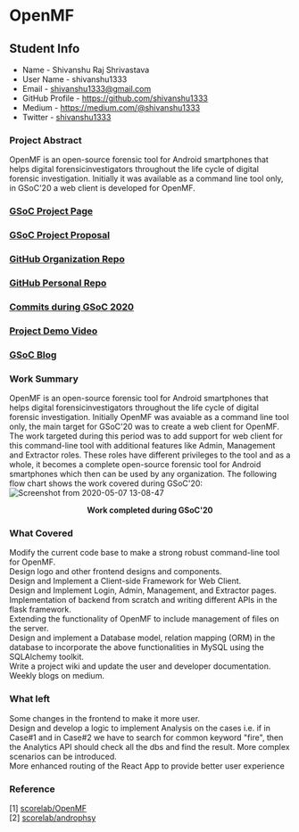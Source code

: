 # OpenMF

## Student Info

* Name - Shivanshu Raj Shrivastava
* User Name - shivanshu1333
* Email - shivanshu1333@gmail.com
* GitHub Profile - https://github.com/shivanshu1333
* Medium - https://medium.com/@shivanshu1333
* Twitter - [shivanshu1333](https://twitter.com/shivanshu1333)

### Project Abstract
OpenMF is an open-source forensic tool for Android smartphones that helps digital forensicinvestigators throughout the life cycle of digital forensic investigation. Initially it was available as a command line tool only, in GSoC'20 a web client is developed for OpenMF.

### [GSoC Project Page](https://summerofcode.withgoogle.com/projects/#4729095495090176)

### [GSoC Project Proposal](https://github.com/shivanshu1333/My-GSoC-Proposals/blob/master/GSoC'20-SCoReLab-OpenMF.pdf)

### [GitHub Organization Repo](https://github.com/scorelab/openmf)

### [GitHub Personal Repo](https://github.com/shivanshu1333/openmf)

### [Commits during GSoC 2020](https://github.com/scorelab/OpenMF/commits?author=shivanshu1333)

### [Project Demo Video](https://drive.google.com/drive/folders/1hXjU1fDdyFiTVKL2d0yx0302bxBAlr8X?usp=sharing)

### [GSoC Blog](https://medium.com/p/77061ef6c193/edit)

### Work Summary
OpenMF is an open-source forensic tool for Android smartphones that helps digital forensicinvestigators throughout the life cycle of digital forensic investigation. Initially OpenMF was avaiable as a command line tool only, the main target for GSoC'20 was to create a web client for OpenMF. The work targeted during this period was to add support for web client for this command-line tool with additional features like Admin, Management and Extractor roles. These roles have different privileges to the tool and as a whole, it becomes a complete open-source forensic tool for Android smartphones which then can be used by any organization.
The following flow chart shows the work covered during GSoC'20:
![Screenshot from 2020-05-07 13-08-47](https://user-images.githubusercontent.com/26167974/81267405-0dbf6d80-9064-11ea-83a7-693eb2689941.png)
**<p align="center">Work completed during GSoC'20</p>**

### What Covered
Modify the current code base to make a strong robust command-line tool for OpenMF.<br />
Design logo and other frontend designs and components.<br />
Design and Implement a Client-side Framework for Web Client.<br />
Design and Implement Login, Admin, Management, and Extractor pages.<br />
Implementation of backend from scratch and writing different APIs in the flask framework.<br />
Extending the functionality of OpenMF to include management of files on the server.<br />
Design and implement a Database model, relation mapping (ORM) in the database to incorporate the above functionalities in MySQL using the SQLAlchemy toolkit.<br />
Write a project wiki and update the user and developer documentation.<br />
Weekly blogs on medium.<br />

### What left
Some changes in the frontend to make it more user.<br />
Design and develop a logic to implement Analysis on the cases i.e. if in Case#1 and in Case#2 we have to search for common keyword "fire", then the Analytics API should check all the dbs and find the result. More complex scenarios can be introduced.<br />
More enhanced routing of the React App to provide better user experience

### Reference
[1] [scorelab/OpenMF](https://github.com/scorelab/OpenMF/)<br />
[2] [scorelab/androphsy](https://github.com/scorelab/androphsy/)
